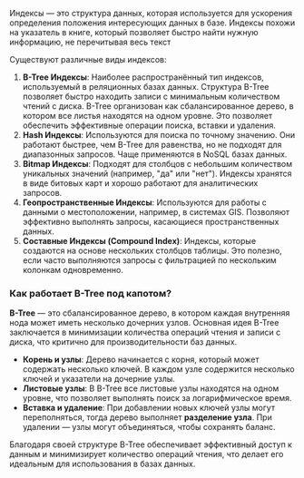 

Индексы — это структура данных, которая используется для ускорения определения положения интересующих данных в базе. Индексы похожи на указатель в книге, который позволяет быстро найти нужную информацию, не перечитывая весь текст


Существуют различные виды индексов:

1. **B-Tree Индексы**: Наиболее распространённый тип индексов, используемый в реляционных базах данных. Структура B-Tree позволяет быстро находить записи с минимальным количеством чтений с диска. B-Tree организован как сбалансированное дерево, в котором все листья находятся на одном уровне. Это позволяет обеспечить эффективные операции поиска, вставки и удаления.
2. **Hash Индексы**: Используются для поиска по точному значению. Они работают быстрее, чем B-Tree для равенства, но не подходят для диапазонных запросов. Чаще применяются в NoSQL базах данных.
3. **Bitmap Индексы**: Подходят для столбцов с небольшим количеством уникальных значений (например, "да" или "нет"). Индексы хранятся в виде битовых карт и хорошо работают для аналитических запросов.
4. **Геопространственные Индексы**: Используются для работы с данными о местоположении, например, в системах GIS. Позволяют эффективно выполнять запросы, касающиеся пространственных данных.
5. **Составные Индексы (Compound Index)**: Индексы, которые создаются на основе нескольких столбцов таблицы. Это полезно, если часто выполняются запросы с фильтрацией по нескольким колонкам одновременно.


### Как работает B-Tree под капотом?

**B-Tree** — это сбалансированное дерево, в котором каждая внутренняя нода может иметь несколько дочерних узлов. Основная идея B-Tree заключается в минимизации количества операций чтения и записи с диска, что критично для производительности баз данных.

- **Корень и узлы**: Дерево начинается с корня, который может содержать несколько ключей. В каждом узле содержится несколько ключей и указатели на дочерние узлы.
- **Листовые узлы**: В B-Tree все листовые узлы находятся на одном уровне, что позволяет выполнять поиск за логарифмическое время.
- **Вставка и удаление**: При добавлении новых ключей узлы могут переполняться, тогда дерево выполняет **разделение узла**. При удалении — узлы могут объединяться, чтобы сохранять баланс.

Благодаря своей структуре B-Tree обеспечивает эффективный доступ к данным и минимизирует количество операций чтения, что делает его идеальным для использования в базах данных.